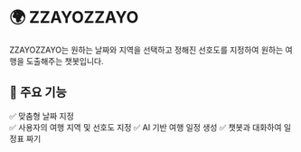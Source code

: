# 🌍 ZZAYOZZAYO

ZZAYOZZAYO는 원하는 날짜와 지역을 선택하고 정해진 선호도를 지정하여 원하는 여행을 도출해주는 챗봇입니다.



## 🎯 주요 기능  


✅ 맞춤형 날짜 지정  
✅ 사용자의 여행 지역 및 선호도 지정
✅ AI 기반 여행 일정 생성
✅ 챗봇과 대화하여 일정표 짜기

##

